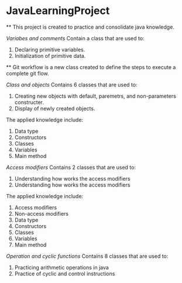 # JavaLearningProject

** This project is created to practice and consolidate java knowledge.

*Variabes and comments*
Contain a class that are used to:

1. Declaring primitive variables.
2. Initialization of primitive data.

** Git workflow is a new class created to define the steps to execute a complete git flow.

*Class and objects*
Contains 6 classes that are used to:

1. Creating new objects with default, paremetrs, and non-parameters constructer.
2. Display of newly created objects.

The applied knowledge include:

1. Data type
2. Constructors
3. Classes
4. Variables
5. Main method

*Access modifiers*
Contains 2 classes that are used to:

1. Understanding how works the access modifiers
2. Understanding how works the access modifiers

The applied knowledge include:

1. Access modifiers
2. Non-access modifiers
3. Data type
4. Constructors
5. Classes
6. Variables
7. Main method

*Operation and cyclic functions*
Contains 8 classes that are used to:
1. Practicing arithmetic operations in java
2. Practice of cyclic and control instructions